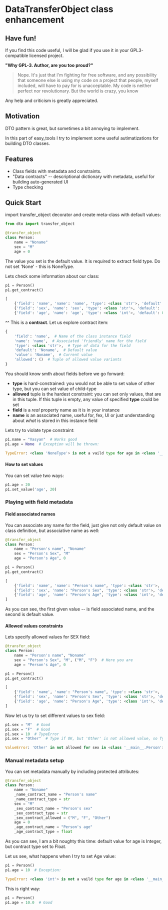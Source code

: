 # DataTransferObject class enhancement

## Have fun!
If you find this code useful, I will be glad if you use it in your GPL3-compatible licensed project.

**"Why GPL-3. Author, are you too proud?"**
> Nope. It's just that I'm fighting for free software, and any possibility that someone else is using my code on a project that people, myself included, will have to pay for is unacceptable.
> My code is neither perfect nor revolutionary. But the world is crazy, you know

Any help and criticism is greatly appreciated.

## Motivation
DTO pattern is great, but sometimes a bit annoying to implement.

In this part of easy_tools I try to implement some useful autimatizations for building DTO classes.

## Features
- Class fields with metadata and constraints.
- "Data contracts" -- descriptional dictionary with metadata, useful for building auto-generated UI
- Type checking

## Quick Start
import transfer_object decorator and create meta-class with default values:
```python
from dto import transfer_object

@transfer_object
class Person:
    name = "Noname"
    sex = "M"
    age = 0
```
The value you set is the default value. It is required to extract field type. Do not set 'None' - this is NoneType.

Lets check some information about our class:
```python
p1 = Person()
p1.get_contract()
```
```python
[
    {'field': 'name', 'name': 'name', 'type': <class 'str'>, 'default': 'Noname', 'value': 'Noname', 'allowed': ()},
    {'field': 'sex', 'name': 'sex', 'type': <class 'str'>, 'default': 'M', 'value': 'M', 'allowed': ()},
    {'field': 'age', 'name': 'age', 'type': <class 'int'>, 'default': 0, 'value': 0, 'allowed': ()}]
```
^^ This is a **contract**. Let us explore contract item:
```python
{
    'field': 'name',  # Name of the class instance field
    'name': 'name',  # Associated 'friendly' name for the field
    'type': <class 'str'>,  # Type of data for the field
    'default': 'Noname',  # Default value
    'value': 'Noname',  # Current value
    'allowed': ()  # Tuple of allowed value variants
}
```

You should know smth about fields before we go forward:
- **type** is hard-constrained: you would not be able to set value of other type, but you can set value of child-type
- **allowed** tuple is the hardest constraint: you can set only values, that are in this tuple. If this tuple is empty, any value of specified **type** could be set
- **field** is a _real_ property name as it is in your instance
- **name** is an associated name, useful for, fex, UI or just understanding about _what_ is stored in this instance field

Lets try to violate type constraint:
```python
p1.name = "Vasyan"  # Works good
p1.age = None  # Exception will be thrown:
```
```python
TypeError: <class 'NoneType'> is not a vaild type for age in <class '__main__.Person'> contract. Use <class 'int'>
```
#### How to set values
You can set value two ways:
```python
p1.age = 20
p1.set_value('age', 20)
```

### Playing with field metadata
#### Field associated names
You can associate any name for the field, just give not only default value on class definition, but associative name as well:
```python
@transfer_object
class Person:
    name = "Person's name", "Noname"
    sex = "Person's Sex", "M"
    age = "Person's Age", 0

p1 = Person()
p1.get_contract()
```
```python
[
    {'field': 'name', 'name': "Person's name", 'type': <class 'str'>, 'default': 'Noname', 'value': 'Noname', 'allowed': ()},
    {'field': 'sex', 'name': "Person's Sex", 'type': <class 'str'>, 'default': 'M', 'value': 'M', 'allowed': ()},
    {'field': 'age', 'name': "Person's Age", 'type': <class 'int'>, 'default': 0, 'value': 0, 'allowed': ()}
]
```
As you can see, the first given value -- is field associated name, and the second is default value.
#### Allowed values constraints
Lets specify allowed values for SEX field:
```python
@transfer_object
class Person:
    name = "Person's name", "Noname"
    sex = "Person's Sex", "M", ("M", "F")  # Here you are
    age = "Person's Age", 0

p1 = Person()
p1.get_contract()
```
```python
[
    {'field': 'name', 'name': "Person's name", 'type': <class 'str'>, 'default': 'Noname', 'value': 'Noname', 'allowed': ()},
    {'field': 'sex', 'name': "Person's Sex", 'type': <class 'str'>, 'default': 'M', 'value': 'M', 'allowed': ('M', 'F')},
    {'field': 'age', 'name': "Person's Age", 'type': <class 'int'>, 'default': 0, 'value': 0, 'allowed': ()}
]
```

Now let us try to set different values to sex field:
```python
p1.sex = "M"  # Good
p1.sex = "F"  # Good
p1.sex = 10  # TypeError
p1.sex = "Other"  # Type if OK, but 'Other' is not allowed value, so TypeError:
```
```python
ValueError: 'Other' in not allowed for sex in <class '__main__.Person'> contract. Allowed: ('M', 'F')
```

### Manual metadata setup
You can set metadata manually by including protected attributes:
```python
@transfer_object
class Person:
    name = "Noname"
    _name_contract_name = "Person's name"
    _name_contract_type = str
    sex = "M"
    _sex_contract_name = "Person's sex"
    _sex_contract_type = str
    _sex_contract_allowed = ("M", "F", "Other")
    age = 0
    _age_contract_name = "Person's age"
    _age_contract_type = float
```
As you can see, I am a bit noughty this time: default value for age is Integer, but contract type set to Float.

Let us see, what happens when I try to set Age value:
```python
p1 = Person()
p1.age = 10  # Exception:
```
```python
TypeError: <class 'int'> is not a vaild type for age in <class '__main__.Person'> contract. Use <class 'float'>
```

This is right way:
```python
p1 = Person()
p1.age = 10.0  # Good
```